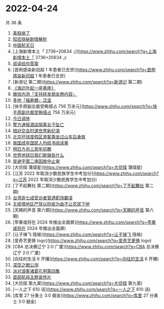 # 2022-04-24

共 36 条

<!-- BEGIN -->
<!-- 最后更新时间 Sun Apr 24 2022 23:08:50 GMT+0800 (China Standard Time) -->

1. [美股崩了](https://www.zhihu.com/search?q=美股崩了)
1. [知否隐秘剧情解析](https://www.zhihu.com/search?q=知否隐秘剧情解析)
1. [中国航天日](https://www.zhihu.com/search?q=中国航天日)
1. [上海新增本土「 2736+20634 」](https://www.zhihu.com/search?q=上海新增本土「
   2736+20634 」)
1. [阅读给你答案](https://www.zhihu.com/search?q=阅读给你答案)
1. [首例感染新冠超 1 年患者已去世](https://www.zhihu.com/search?q=首例感染新冠超
   1 年患者已去世)
1. [新游记 第二期](https://www.zhihu.com/search?q=新游记 第二期)
1. [《海边升起一座悬崖》](https://www.zhihu.com/search?q=《海边升起一座悬崖》)
1. [微信内测「支持转发朋友圈内容」](https://www.zhihu.com/search?q=微信内测「支持转发朋友圈内容」)
1. [多地「福寿螺」泛滥](https://www.zhihu.com/search?q=多地「福寿螺」泛滥)
1. [快手原副总裁受贿侵占 756
   万余元](https://www.zhihu.com/search?q=快手原副总裁受贿侵占 756 万余元)
1. [今日调休](https://www.zhihu.com/search?q=今日调休)
1. [警方通报酒店隔离女子坠亡](https://www.zhihu.com/search?q=警方通报酒店隔离女子坠亡)
1. [相对交会时速世界新纪录](https://www.zhihu.com/search?q=相对交会时速世界新纪录)
1. [北京环球度假区游客乘坐过山车后身故](https://www.zhihu.com/search?q=北京环球度假区游客乘坐过山车后身故)
1. [我国成年国民人均纸书阅读量](https://www.zhihu.com/search?q=我国成年国民人均纸书阅读量)
1. [明日方舟三周年前瞻](https://www.zhihu.com/search?q=明日方舟三周年前瞻)
1. [世界地球日我们能做些什么](https://www.zhihu.com/search?q=世界地球日我们能做些什么)
1. [吴谢宇案二审因故中止审](https://www.zhihu.com/search?q=吴谢宇案二审因故中止审)
1. [大侦探 蒲熠星](https://www.zhihu.com/search?q=大侦探 蒲熠星)
1. [江苏 2022 年取消少数民族学生中考加分](https://www.zhihu.com/search?q=江苏
   2022 年取消少数民族学生中考加分)
1. [了不起舞社 第二期](https://www.zhihu.com/search?q=了不起舞社 第二期)
1. [台湾逾七成受访者曾遇职场霸凌](https://www.zhihu.com/search?q=台湾逾七成受访者曾遇职场霸凌)
1. [无疫情地区严禁以防疫为由不让农民下地](https://www.zhihu.com/search?q=无疫情地区严禁以防疫为由不让农民下地)
1. [天赐的声音 第六期](https://www.zhihu.com/search?q=天赐的声音 第六期)
1. [苹果或将在 2024 年推出全面屏](https://www.zhihu.com/search?q=苹果或将在 2024
   年推出全面屏)
1. [让子弹飞 隐喻](https://www.zhihu.com/search?q=让子弹飞 隐喻)
1. [爱奇艺更换 logo](https://www.zhihu.com/search?q=爱奇艺更换 logo)
1. [CBA 总决赛辽宁 2:0 广厦](https://www.zhihu.com/search?q=CBA 总决赛辽宁 2:0
   广厦)
1. [向往的生活 6 开播](https://www.zhihu.com/search?q=向往的生活 6 开播)
1. [深空之眼公测](https://www.zhihu.com/search?q=深空之眼公测)
1. [派对浪客诸葛孔明第四集](https://www.zhihu.com/search?q=派对浪客诸葛孔明第四集)
1. [首部航母主题宣传片](https://www.zhihu.com/search?q=首部航母主题宣传片)
1. [大侦探 第九案](https://www.zhihu.com/search?q=大侦探 第九案)
1. [一人之下 610 话](https://www.zhihu.com/search?q=一人之下 610 话)
1. [库里 27 分勇士 3:0 掘金](https://www.zhihu.com/search?q=库里 27 分勇士 3:0
   掘金)

<!-- END -->
